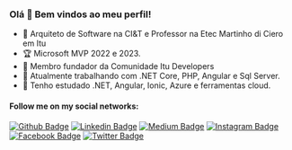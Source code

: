### Olá 👋 Bem vindos ao meu perfil! 

- 🔭 Arquiteto de Software na CI&T e Professor na Etec Martinho di Ciero em Itu
- :trophy: Microsoft MVP 2022 e 2023. 
- 👯 Membro fundador da Comunidade Itu Developers 
- 🌱 Atualmente trabalhando com .NET Core, PHP, Angular e Sql Server.
- 🚀 Tenho estudado .NET, Angular, Ionic, Azure e ferramentas cloud.

#### Follow me on my social networks:
[![Github Badge](https://img.shields.io/badge/-Github-000?style=flat-square&logo=Github&logoColor=white&link=https://github.com/nizzola)](https://github.com/nizzola)
[![Linkedin Badge](https://img.shields.io/badge/-LinkedIn-blue?style=flat-square&logo=Linkedin&logoColor=white&link=https://www.linkedin.com/in/nizzola/)](https://www.linkedin.com/in/nizzola/)
[![Medium Badge](https://img.shields.io/badge/-Medium-000000?style=flat-square&labelColor=000000&logo=medium&logoColor=white&link=https://medium.com/@marcionizzola)](https://medium.com/@marcionizzola)
[![Instagram Badge](https://img.shields.io/badge/-Instagram-C13584?style=flat-square&labelColor=C13584&logo=instagram&logoColor=white&link=https://www.instagram.com/nizzola.dev/)](https://www.instagram.com/nizzola.dev/)
[![Facebook Badge](https://img.shields.io/badge/-Facebook-blue?style=flat-square&labelColor=blue&logo=facebook&logoColor=white&link=https://www.facebook.com/marcionizzola/)](https://www.facebook.com/marcionizzola/)
[![Twitter Badge](https://img.shields.io/badge/-Twitter-blue?style=flat-square&labelColor=blue&logo=twitter&logoColor=white&link=https://twitter.com/nizzola)](https://twitter.com/nizzola)

<!--
**NIZZOLA/NIZZOLA** is a ✨ _special_ ✨ repository because its `README.md` (this file) appears on your GitHub profile.

Here are some ideas to get you started:

- 🔭 I’m currently working on ...
- 🌱 I’m currently learning ...
- 👯 I’m looking to collaborate on ...
- 🤔 I’m looking for help with ...
- 💬 Ask me about ...
- 📫 How to reach me: ...
- 😄 Pronouns: ...
- ⚡ Fun fact: ...
-->
